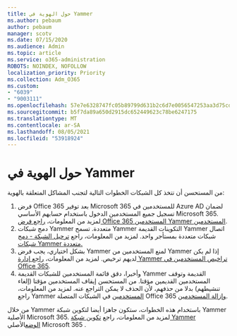 ```yaml
---
title: حول الهوية في Yammer
ms.author: pebaum
author: pebaum
manager: scotv
ms.date: 07/15/2020
ms.audience: Admin
ms.topic: article
ms.service: o365-administration
ROBOTS: NOINDEX, NOFOLLOW
localization_priority: Priority
ms.collection: Adm_O365
ms.custom:
- "6039"
- "9003111"
ms.openlocfilehash: 57e7e6328747fc05b89799d631b2c6d7e0056547253aa3d75cdecb38cea3ad7e
ms.sourcegitcommit: b5f7da89a650d2915dc652449623c78be6247175
ms.translationtype: MT
ms.contentlocale: ar-SA
ms.lasthandoff: 08/05/2021
ms.locfileid: "53918924"
---
```

# <a name="about-identity-in-yammer"></a>حول الهوية في Yammer

من المستحسن أن تتخذ كل الشبكات الخطوات التالية لتجنب المشاكل المتعلقة بالهوية:

1. فرض Office 365 بعد توفير Microsoft 365 للمستخدمين في Azure AD لضمان تسجيل جميع المستخدمين الدخول باستخدام حسابهم الأساسي Microsoft 365. لمزيد من المعلومات، [راجع فرض Office 365 المستخدمين Yammer المستخدمين](https://docs.microsoft.com/yammer/configure-your-yammer-network/enforce-office-365-identity).
2. دمج شبكات Yammer متعددة. تسمح Yammer التكوينات القديمة Yammer اتصال شبكات متعددة بمستأجر واحد. لمزيد من المعلومات، راجع [ترحيل الشبكة - دمج شبكات Yammer متعددة.](https://docs.microsoft.com/yammer/configure-your-yammer-network/consolidate-multiple-yammer-networks)
3. بشكل اختياري، يجب فرض Yammer لمنع المستخدمين من Yammer إذا لم يكن لديهم ترخيص. لمزيد من المعلومات، [راجع إدارة Yammer تراخيص المستخدمين في Office 365](https://docs.microsoft.com/yammer/manage-yammer-users/manage-yammer-licenses-in-office-365).
4. وأخيرا، دقق قائمة المستخدمين للشبكات القديمة Yammer القديمة وتوقف المستخدمين القديمين مؤقتا. من المستحسن إيقاف المستخدمين مؤقتا (إلغاء تنشيطهم) بدلا من حذفهم، لأن الحذف لا يمكن التراجع عنه. لمزيد من المعلومات، راجع Yammer [المستخدمين](https://docs.microsoft.com/yammer/manage-yammer-users/audit-users-connected-to-office-365) في الشبكات المتصلة Office 365 [وإزالة المستخدمين](https://docs.microsoft.com/yammer/manage-yammer-users/add-block-or-remove-users#remove-users).

من خلال Yammer باستخدام هذه الخطوات، ستكون جاهزا أيضا لتكوين شبكة Yammer الأصلية Microsoft 365. لمزيد من المعلومات، راجع [تكوين شبكة Yammer الوضع](https://docs.microsoft.com/yammer/configure-your-yammer-network/native-mode)الأصلي Microsoft 365 .
